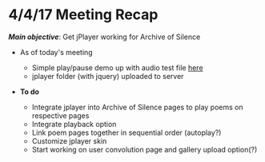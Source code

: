 # 4/4/17 Meeting Recap 

**_Main objective_**: Get jPlayer working for Archive of Silence 

* As of today's meeting
  * Simple play/pause demo up with audio test file [here](http://dahi.manoa.hawaii.edu/silence/test.html)
  * jplayer folder (with jquery) uploaded to server 
  
* **To do**
  * Integrate jplayer into Archive of Silence pages to play poems on respective pages 
  * Integrate playback option
  * Link poem pages together in sequential order (autoplay?)
  * Customize jplayer skin 
  * Start working on user convolution page and gallery upload option(?)



